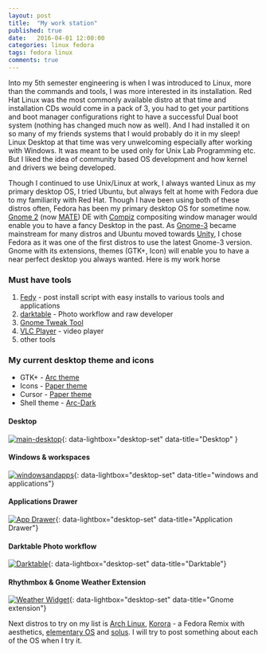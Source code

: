 ```yaml
---
layout: post
title:  "My work station"
published: true
date:   2016-04-01 12:00:00
categories: linux fedora
tags: fedora linux
comments: true
---
```

Into my 5th semester engineering is when I was introduced to Linux, more than the commands and tools, I was more interested in its installation. Red Hat Linux was the most commonly available distro at that time and installation CDs would come in a pack of 3, you had to get your partitions and boot manager configurations right to have a successful Dual boot system (nothing has changed much now as well). And I had installed it on so many of my friends systems that I would probably do it in my sleep! Linux Desktop at that time was very unwelcoming especially after working with Windows. It was meant to be used only for Unix Lab Programming etc. But I liked the idea of community based OS development and how kernel and drivers we being developed.

 Though I continued to use Unix/Linux at work, I always wanted Linux as my primary desktop OS, I tried Ubuntu, but always felt at home with Fedora due to my familiarity with Red Hat. Though I have been using both of these distros often, Fedora has been my primary desktop OS for sometime now. [Gnome 2](https://en.wikipedia.org/wiki/GNOME#GNOME_2) (now [MATE](https://en.wikipedia.org/wiki/MATE_%28software%29)) DE with [Compiz](http://www.compiz.org/)  compositing window manager would enable you to have a fancy Desktop in the past. As [Gnome-3](https://www.gnome.org/gnome-3/) became mainstream for many distros and Ubuntu moved towards [Unity](https://unity.ubuntu.com/), I chose Fedora as it was one of the first distros to use the latest Gnome-3 version. Gnome with its extensions, themes (GTK+, Icon) will enable you to have a near perfect desktop you always wanted. Here is my work horse

### Must have tools
 1. [Fedy](http://folkswithhats.org/) - post install script with easy installs to various tools and applications
 2. [darktable](http://www.darktable.org/) - Photo workflow and raw developer
 3. [Gnome Tweak Tool](https://wiki.gnome.org/action/show/Apps/GnomeTweakTool?action=show&redirect=GnomeTweakTool)
 4. [VLC Player](http://www.videolan.org/vlc/index.html) - video player
 5. other tools

### My current desktop theme and icons
 * GTK+ - [Arc theme](https://github.com/horst3180/arc-theme)
 * Icons - [Paper theme](https://snwh.org/paper)
 * Cursor - [Paper theme](https://snwh.org/paper)
 * Shell theme - [Arc-Dark](https://github.com/horst3180/arc-theme#arc-dark)

#### Desktop
[![main-desktop]({{site.url}}/assets/img/ws/7.png)]({{site.url}}/assets/img/ws/7.png){: data-lightbox="desktop-set" data-title="Desktop" }

#### Windows & workspaces
[![windowsandapps]({{site.url}}/assets/img/ws/1.png)]({{site.url}}/assets/img/ws/1.png){: data-lightbox="desktop-set" data-title="windows and applications"}

#### Applications Drawer
[![App Drawer]({{site.url}}/assets/img/ws/2.png)]({{site.url}}/assets/img/ws/2.png){: data-lightbox="desktop-set" data-title="Application Drawer"}

#### Darktable Photo workflow
[![Darktable]({{site.url}}/assets/img/ws/6.png)]({{site.url}}/assets/img/ws/6.png){: data-lightbox="desktop-set" data-title="Darktable"}

#### Rhythmbox & Gnome Weather Extension
[![Weather Widget]({{site.url}}/assets/img/ws/3.png)]({{site.url}}/assets/img/ws/3.png){: data-lightbox="desktop-set" data-title="Gnome extension"}

Next distros to try on my list is [Arch Linux](https://www.archlinux.org/), [Korora](https://kororaproject.org/) - a Fedora Remix with aesthetics, [elementary OS](https://elementary.io/) and [solus](https://solus-project.com/). I will try to post something about each of the OS when I try it.    
